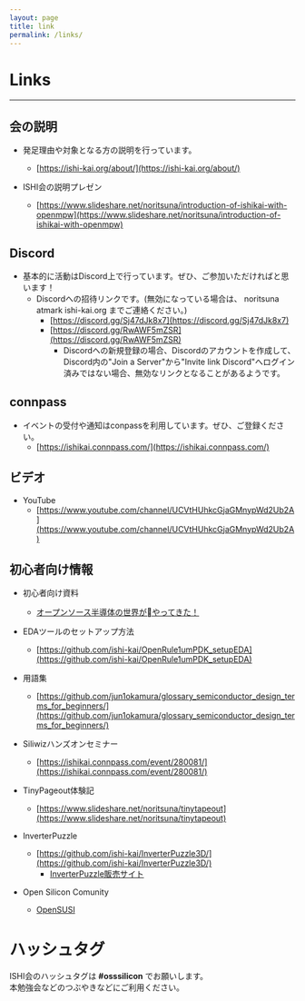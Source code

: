 ```yaml
---
layout: page
title: link
permalink: /links/
---
```


# Links
***

## 会の説明
* 発足理由や対象となる方の説明を行っています。
     * [https://ishi-kai.org/about/](https://ishi-kai.org/about/)


* ISHI会の説明プレゼン
     * [https://www.slideshare.net/noritsuna/introduction-of-ishikai-with-openmpw](https://www.slideshare.net/noritsuna/introduction-of-ishikai-with-openmpw)


## Discord
* 基本的に活動はDiscord上で行っています。ぜひ、ご参加いただければと思います！
    * Discordへの招待リンクです。(無効になっている場合は、 noritsuna atmark ishi-kai.org までご連絡ください。)
        * [https://discord.gg/Sj47dJk8x7](https://discord.gg/Sj47dJk8x7)
        * [https://discord.gg/RwAWF5mZSR](https://discord.gg/RwAWF5mZSR)
            * Discordへの新規登録の場合、Discordのアカウントを作成して、Discord内の"Join a Server"から"Invite link Discord"へログイン済みではない場合、無効なリンクとなることがあるようです。


## connpass
* イベントの受付や通知はconpassを利用しています。ぜひ、ご登録ください。
     * [https://ishikai.connpass.com/](https://ishikai.connpass.com/)


## ビデオ
* YouTube
     * [https://www.youtube.com/channel/UCVtHUhkcGjaGMnypWd2Ub2A](https://www.youtube.com/channel/UCVtHUhkcGjaGMnypWd2Ub2A)


## 初心者向け情報
* 初心者向け資料
     * [オープンソース半導体の世界がやってきた！](./assets/pdf/forBeginners.pdf)

* EDAツールのセットアップ方法
     * [https://github.com/ishi-kai/OpenRule1umPDK_setupEDA](https://github.com/ishi-kai/OpenRule1umPDK_setupEDA)

* 用語集
     * [https://github.com/jun1okamura/glossary_semiconductor_design_terms_for_beginners/](https://github.com/jun1okamura/glossary_semiconductor_design_terms_for_beginners/)

* Siliwizハンズオンセミナー
     * [https://ishikai.connpass.com/event/280081/](https://ishikai.connpass.com/event/280081/)

* TinyPageout体験記
     * [https://www.slideshare.net/noritsuna/tinytapeout](https://www.slideshare.net/noritsuna/tinytapeout)

* InverterPuzzle
     * [https://github.com/ishi-kai/InverterPuzzle3D/](https://github.com/ishi-kai/InverterPuzzle3D/)
         * [InverterPuzzle販売サイト](https://akita111.booth.pm/items/5187072)

* Open Silicon Comunity
     * [OpenSUSI](https://www.opensusi.org/)


# ハッシュタグ
ISHI会のハッシュタグは **#osssilicon** でお願いします。  
本勉強会などのつぶやきなどにご利用ください。 
